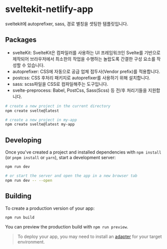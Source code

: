 # sveltekit-netlify-app
sveltekit에 autoprefixer, sass, 경로 별칭을 셋팅한 템플릿입니다.
  
## Packages
+ svelteKit: SvelteKit은 컴파일러를 사용하는 UI 프레임워크인 Svelte를 기반으로 제작되어 브라우저에서 최소한의 작업을 수행하는 놀랍도록 간결한 구성 요소를 작성할 수 있습니다.
+ autoprefixer: CSS에 자동으로 공급 업체 접두사(Vendor prefix)를 적용합니다.
+ postcss: CSS 후처리 패키지로 autoprefixer를 사용하기 위해 설치합니다.
+ sass: scss파일을 CSS로 컴파일해주는 도구입니다.
+ svelte-preprocess: Babel, PostCss, Sass(Scss) 등 전/후 처리기들을 지원합니다.


```bash
# create a new project in the current directory
npm create svelte@latest

# create a new project in my-app
npm create svelte@latest my-app
```

## Developing

Once you've created a project and installed dependencies with `npm install` (or `pnpm install` or `yarn`), start a development server:

```bash
npm run dev

# or start the server and open the app in a new browser tab
npm run dev -- --open
```

## Building

To create a production version of your app:

```bash
npm run build
```

You can preview the production build with `npm run preview`.

> To deploy your app, you may need to install an [adapter](https://kit.svelte.dev/docs/adapters) for your target environment.
